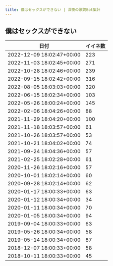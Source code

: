 ```yaml
---
title: 僕はセックスができない | 深夜の歌詞Bot集計
---
```

## 僕はセックスができない

|日付|イイネ数|
|-|-|
|2022-12-09 18:02:47+00:00|223|
|2022-11-03 18:02:45+00:00|271|
|2022-10-28 18:02:46+00:00|239|
|2022-09-15 18:02:42+00:00|316|
|2022-08-05 18:03:03+00:00|320|
|2022-06-15 18:02:34+00:00|103|
|2022-05-26 18:00:24+00:00|145|
|2022-02-06 18:04:26+00:00|88|
|2021-11-29 18:04:20+00:00|100|
|2021-11-18 18:03:57+00:00|61|
|2021-10-26 18:03:57+00:00|53|
|2021-10-21 18:04:02+00:00|74|
|2021-09-24 18:04:36+00:00|57|
|2021-02-25 18:02:28+00:00|61|
|2020-11-26 18:02:16+00:00|57|
|2020-10-01 18:02:14+00:00|60|
|2020-09-28 18:02:14+00:00|62|
|2020-01-17 18:00:33+00:00|63|
|2020-01-12 18:00:34+00:00|34|
|2020-01-11 18:00:34+00:00|70|
|2020-01-05 18:00:34+00:00|94|
|2019-09-04 18:00:33+00:00|63|
|2019-05-26 18:00:34+00:00|58|
|2019-05-14 18:00:34+00:00|87|
|2018-12-07 18:00:33+00:00|58|
|2018-10-11 18:00:33+00:00|45|
